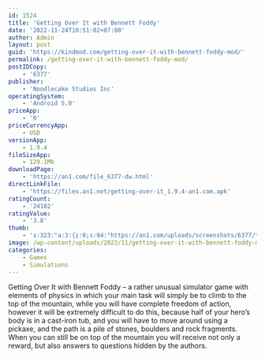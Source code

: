 ```yaml
---
id: 1524
title: 'Getting Over It with Bennett Foddy'
date: '2022-11-24T10:51:02+07:00'
author: Admin
layout: post
guid: 'https://kindmod.com/getting-over-it-with-bennett-foddy-mod/'
permalink: /getting-over-it-with-bennett-foddy-mod/
postIDCopy:
    - '6377'
publisher:
    - 'Noodlecake Studios Inc'
operatingSystem:
    - 'Android 5.0'
priceApp:
    - '0'
priceCurrencyApp:
    - USD
versionApp:
    - 1.9.4
fileSizeApp:
    - 129.1Mb
downloadPage:
    - 'https://an1.com/file_6377-dw.html'
directLinkFile:
    - 'https://files.an1.net/getting-over-it_1.9.4-an1.com.apk'
ratingCount:
    - '24102'
ratingValue:
    - '3.8'
thumb:
    - 's:323:"a:3:{i:0;s:94:"https://an1.com/uploads/screenshots/6377/thumbs/getting-over-it-with-bennett-foddy-274950.webp";i:1;s:93:"https://an1.com/uploads/screenshots/6377/thumbs/getting-over-it-with-bennett-foddy-76970.webp";i:2;s:94:"https://an1.com/uploads/screenshots/6377/thumbs/getting-over-it-with-bennett-foddy-183081.webp";}";'
image: /wp-content/uploads/2022/11/getting-over-it-with-bennett-foddy-mod.png
categories:
    - Games
    - Simulations
---
```


Getting Over It with Bennett Foddy – a rather unusual simulator game with elements of physics in which your main task will simply be to climb to the top of the mountain, while you will have complete freedom of action, however it will be extremely difficult to do this, because half of your hero’s body is in a cast-iron tub, and you will have to move around using a pickaxe, and the path is a pile of stones, boulders and rock fragments. When you can still be on top of the mountain you will receive not only a reward, but also answers to questions hidden by the authors.